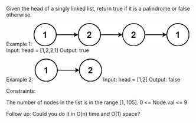 Given the head of a singly linked list, return true if it is a palindrome or false otherwise.

Example 1:
![alt text](image.png)
Input: head = [1,2,2,1]
Output: true


Example 2:
![alt text](image-1.png)
Input: head = [1,2]
Output: false

Constraints:

The number of nodes in the list is in the range [1, 105].
0 <= Node.val <= 9
 

Follow up: Could you do it in O(n) time and O(1) space?
